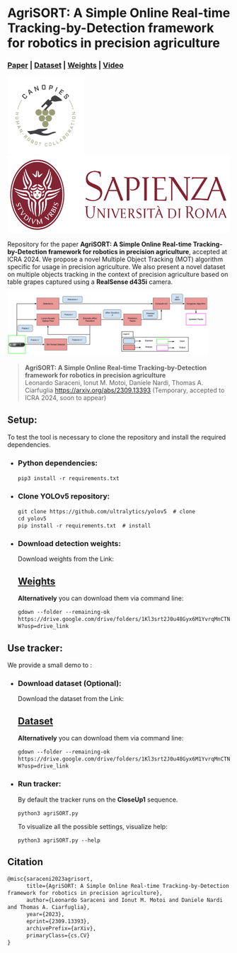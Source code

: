 # <strong> AgriSORT: A Simple Online Real-time Tracking-by-Detection framework for robotics in precision agriculture </strong> 

### [Paper](https://arxiv.org/abs/2309.13393) | [Dataset](https://drive.google.com/drive/folders/1sbsUwCtGQtA58cLVP5sd37tjjkMFCh05?usp=drive_link) | [Weights](https://drive.google.com/drive/folders/1Kl3srt2J0u48Gyx6M1YvrqMnCTNrQz-W?usp=drive_link) | [Video](video_link)

<p>
<img src="./Figures/Logos/canopies.svg"  height = "175" />
<img src="./Figures/Logos/sapienza.png" height = "175" />
</p>

Repository for the paper **AgriSORT: A Simple Online Real-time Tracking-by-Detection framework for robotics in precision agriculture**, accepted at ICRA 2024. We propose a novel Multiple Object Tracking (MOT) algorithm specific for usage in precision agriculture. We also present a novel dataset on multiple objects tracking in the context of precision agriculture based on table grapes captured using a **RealSense d435i** camera.

<p float="left">
    <img src="./Figures/AgriSORT_pipeline.jpg" width="90%"/>
</p>

> **AgriSORT: A Simple Online Real-time Tracking-by-Detection framework for robotics in precision agriculture**\
> Leonardo Saraceni, Ionut M. Motoi, Daniele Nardi, Thomas A. Ciarfuglia https://arxiv.org/abs/2309.13393 (Temporary, accepted to ICRA 2024, soon to appear)

## <strong> Setup: </strong>
To test the tool is necessary to clone the repository and install the required dependencies.

* ### <strong> Python dependencies: </strong>
    ```
    pip3 install -r requirements.txt
    ```
* ### <strong> Clone YOLOv5 repository: </strong>
    ```
    git clone https://github.com/ultralytics/yolov5  # clone
    cd yolov5
    pip install -r requirements.txt  # install
    ```
* ### <strong> Download detection weights: </strong>
    Download weights from the Link: 
    ## [Weights](https://drive.google.com/drive/folders/1Kl3srt2J0u48Gyx6M1YvrqMnCTNrQz-W?usp=drive_link)

    **Alternatively** you can download them via command line:
    ```
    gdown --folder --remaining-ok https://drive.google.com/drive/folders/1Kl3srt2J0u48Gyx6M1YvrqMnCTNrQz-W?usp=drive_link
    ```

## <strong> Use tracker: </strong>
We provide a small demo to :
* ### <strong> Download dataset (Optional): </strong>
    Download the dataset from the Link:
    ## [Dataset](https://drive.google.com/drive/folders/1sbsUwCtGQtA58cLVP5sd37tjjkMFCh05?usp=drive_link)

    **Alternatively** you can download them via command line:
    ```
    gdown --folder --remaining-ok https://drive.google.com/drive/folders/1Kl3srt2J0u48Gyx6M1YvrqMnCTNrQz-W?usp=drive_link
    ```
* ### <strong> Run tracker: </strong>
    By default the tracker runs on the **CloseUp1** sequence.
    ```
    python3 agriSORT.py
    ```

    To visualize all the possible settings, visualize help:
    ```
    python3 agriSORT.py --help
    ```

## Citation
```
@misc{saraceni2023agrisort,
      title={AgriSORT: A Simple Online Real-time Tracking-by-Detection framework for robotics in precision agriculture}, 
      author={Leonardo Saraceni and Ionut M. Motoi and Daniele Nardi and Thomas A. Ciarfuglia},
      year={2023},
      eprint={2309.13393},
      archivePrefix={arXiv},
      primaryClass={cs.CV}
}
```
